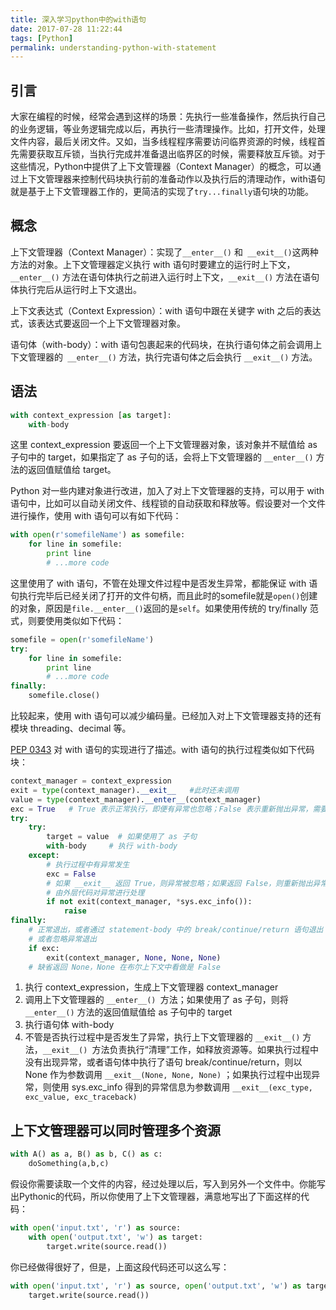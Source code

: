 ```yaml
---
title: 深入学习python中的with语句
date: 2017-07-28 11:22:44
tags: [Python]
permalink: understanding-python-with-statement
---
```

## 引言 ##
大家在编程的时候，经常会遇到这样的场景：先执行一些准备操作，然后执行自己的业务逻辑，等业务逻辑完成以后，再执行一些清理操作。比如，打开文件，处理文件内容，最后关闭文件。又如，当多线程程序需要访问临界资源的时候，线程首先需要获取互斥锁，当执行完成并准备退出临界区的时候，需要释放互斥锁。对于这些情况，Python中提供了上下文管理器（Context Manager）的概念，可以通过上下文管理器来控制代码块执行前的准备动作以及执行后的清理动作，with语句就是基于上下文管理器工作的，更简洁的实现了`try...finally`语句块的功能。
<!-- more -->
## 概念 ##
上下文管理器（Context Manager）：实现了`__enter__()` 和` __exit__()`这两种方法的对象。上下文管理器定义执行 with 语句时要建立的运行时上下文，`__enter__()` 方法在语句体执行之前进入运行时上下文，`__exit__()` 方法在语句体执行完后从运行时上下文退出。

上下文表达式（Context Expression）：with 语句中跟在关键字 with 之后的表达式，该表达式要返回一个上下文管理器对象。

语句体（with-body）：with 语句包裹起来的代码块，在执行语句体之前会调用上下文管理器的` __enter__()` 方法，执行完语句体之后会执行 `__exit__()` 方法。
## 语法 ##
```python
with context_expression [as target]:
    with-body
```
这里 context_expression 要返回一个上下文管理器对象，该对象并不赋值给 as 子句中的 target，如果指定了 as 子句的话，会将上下文管理器的 `__enter__()` 方法的返回值赋值给 target。

Python 对一些内建对象进行改进，加入了对上下文管理器的支持，可以用于 with 语句中，比如可以自动关闭文件、线程锁的自动获取和释放等。假设要对一个文件进行操作，使用 with 语句可以有如下代码：
```python
with open(r'somefileName') as somefile:
    for line in somefile:
        print line
        # ...more code
```
这里使用了 with 语句，不管在处理文件过程中是否发生异常，都能保证 with 语句执行完毕后已经关闭了打开的文件句柄，而且此时的somefile就是`open()`创建的对象，原因是`file.__enter__()`返回的是`self`。如果使用传统的 try/finally 范式，则要使用类似如下代码：
```python
somefile = open(r'somefileName')
try:
    for line in somefile:
        print line
        # ...more code
finally:
    somefile.close()
```
比较起来，使用 with 语句可以减少编码量。已经加入对上下文管理器支持的还有模块 threading、decimal 等。

[PEP 0343](https://www.python.org/dev/peps/pep-0343/) 对 with 语句的实现进行了描述。with 语句的执行过程类似如下代码块：
```python
context_manager = context_expression
exit = type(context_manager).__exit__   #此时还未调用
value = type(context_manager).__enter__(context_manager)
exc = True   # True 表示正常执行，即便有异常也忽略；False 表示重新抛出异常，需要对异常进行处理
try:
    try:
        target = value  # 如果使用了 as 子句
        with-body     # 执行 with-body
    except:
        # 执行过程中有异常发生
        exc = False
        # 如果 __exit__ 返回 True，则异常被忽略；如果返回 False，则重新抛出异常
        # 由外层代码对异常进行处理
        if not exit(context_manager, *sys.exc_info()):
            raise
finally:
    # 正常退出，或者通过 statement-body 中的 break/continue/return 语句退出
    # 或者忽略异常退出
    if exc:
        exit(context_manager, None, None, None) 
    # 缺省返回 None，None 在布尔上下文中看做是 False
```
1. 执行 context_expression，生成上下文管理器 context_manager
2. 调用上下文管理器的 `__enter__() `方法；如果使用了 as 子句，则将` __enter__()` 方法的返回值赋值给 as 子句中的 target
3. 执行语句体 with-body
4. 不管是否执行过程中是否发生了异常，执行上下文管理器的 `__exit__()` 方法，`__exit__() `方法负责执行“清理”工作，如释放资源等。如果执行过程中没有出现异常，或者语句体中执行了语句 break/continue/return，则以 None 作为参数调用 `__exit__(None, None, None)` ；如果执行过程中出现异常，则使用 sys.exc_info 得到的异常信息为参数调用 `__exit__(exc_type, exc_value, exc_traceback)`

## 上下文管理器可以同时管理多个资源 ##
```python
with A() as a, B() as b, C() as c:
    doSomething(a,b,c)
```
假设你需要读取一个文件的内容，经过处理以后，写入到另外一个文件中。你能写出Pythonic的代码，所以你使用了上下文管理器，满意地写出了下面这样的代码：
```python
with open('input.txt', 'r') as source:
    with open('output.txt', 'w') as target:
        target.write(source.read())
```
你已经做得很好了，但是，上面这段代码还可以这么写：
```python
with open('input.txt', 'r') as source, open('output.txt', 'w') as target:
    target.write(source.read())
```